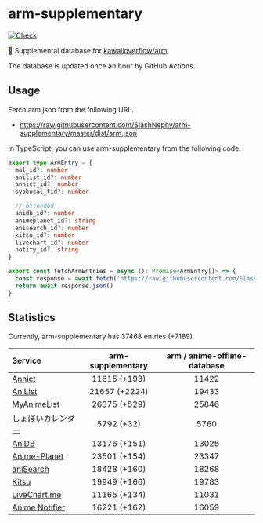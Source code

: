 # arm-supplementary

[![Check](https://github.com/SlashNephy/arm-supplementary/actions/workflows/check-node.yml/badge.svg)](https://github.com/SlashNephy/arm-supplementary/actions/workflows/check-node.yml)

💊 Supplemental database for [kawaiioverflow/arm](https://github.com/kawaiioverflow/arm)

The database is updated once an hour by GitHub Actions.

## Usage

Fetch arm.json from the following URL.

- https://raw.githubusercontent.com/SlashNephy/arm-supplementary/master/dist/arm.json

In TypeScript, you can use arm-supplementary from the following code.

```TypeScript
export type ArmEntry = {
  mal_id?: number
  anilist_id?: number
  annict_id?: number
  syobocal_tid?: number

  // extended
  anidb_id?: number
  animeplanet_id?: string
  anisearch_id?: number
  kitsu_id?: number
  livechart_id?: number
  notify_id?: string
}

export const fetchArmEntries = async (): Promise<ArmEntry[]> => {
  const response = await fetch('https://raw.githubusercontent.com/SlashNephy/arm-supplementary/master/dist/arm.json')
  return await response.json()
}
```

## Statistics

Currently, arm-supplementary has 37468 entries (+7189).

| Service                                     | arm-supplementary | arm / anime-offline-database |
| :------------------------------------------ | :---------------: | :--------------------------: |
| [Annict](https://annict.com)                |   11615 (+193)    |            11422             |
| [AniList](https://anilist.co)               |   21657 (+2224)   |            19433             |
| [MyAnimeList](https://myanimelist.net)      |   26375 (+529)    |            25846             |
| [しょぼいカレンダー](https://cal.syoboi.jp) |    5792 (+32)     |             5760             |
| [AniDB](https://anidb.net)                  |   13176 (+151)    |            13025             |
| [Anime-Planet](https://anime-planet.com)    |   23501 (+154)    |            23347             |
| [aniSearch](https://anisearch.com)          |   18428 (+160)    |            18268             |
| [Kitsu](https://kitsu.io)                   |   19949 (+166)    |            19783             |
| [LiveChart.me](https://livechart.me)        |   11165 (+134)    |            11031             |
| [Anime Notifier](https://notify.moe)        |   16221 (+162)    |            16059             |
